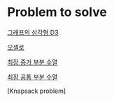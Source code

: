 # Problem to solve
[그래프의 삼각형 D3](https://github.com/kr2020lbh/Problem/blob/master/SWEA/D3/SWEA%20%236057.%20%EA%B7%B8%EB%9E%98%ED%94%84%EC%9D%98%20%EC%82%BC%EA%B0%81%ED%98%95%20D3%20FAIL.ipynb)

[오셀로](https://github.com/kr2020lbh/Problem/blob/master/SWEA/D3/FAIL_SWEA_4615.py)

[최장 증가 부분 수열](https://github.com/kr2020lbh/Problem/blob/master/SWEA/D3/SWEA_3307.py)

[최장 공통 부분 수열](https://github.com/kr2020lbh/Problem/blob/master/SWEA/D3/SWEA_3304.py)

[Knapsack problem]
